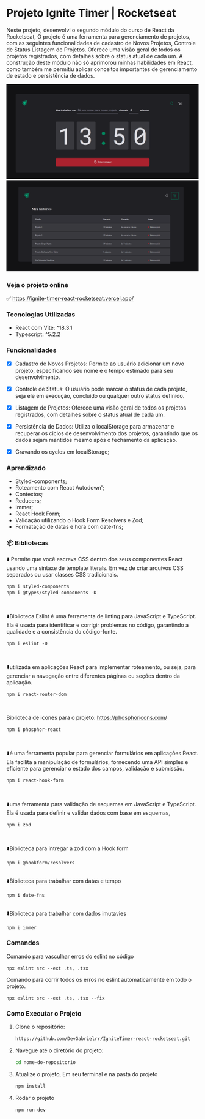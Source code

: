 # Projeto Ignite Timer | Rocketseat

Neste projeto, desenvolvi o segundo módulo do curso de React da Rocketseat, O projeto é uma ferramenta para gerenciamento de projetos, com as seguintes funcionalidades de cadastro de Novos Projetos, Controle de Status Listagem de Projetos.
Oferece uma visão geral de todos os projetos registrados, com detalhes sobre o status atual de cada um.
A construção deste módulo não só aprimorou minhas habilidades em React, como também me permitiu aplicar conceitos importantes de gerenciamento de estado e persistência de dados.

![Imagem do projeto](src/assets/home-timer.png)
![Imagem do projeto](src/assets/history-projetos.png)

### Veja o projeto online

 ✅  https://ignite-timer-react-rocketseat.vercel.app/
### Tecnologias Utilizadas

- React com Vite: ^18.3.1
- Typescript: ^5.2.2

### Funcionalidades

- [x] Cadastro de Novos Projetos: Permite ao usuário adicionar um novo projeto, especificando seu nome e o tempo estimado para seu desenvolvimento.

- [x] Controle de Status: O usuário pode marcar o status de cada projeto, seja ele em execução, concluído ou qualquer outro status definido.
- [x] Listagem de Projetos: Oferece uma visão geral de todos os projetos registrados, com detalhes sobre o status atual de cada um.

- [x] Persistência de Dados: Utiliza o localStorage para armazenar e recuperar os ciclos de desenvolvimento dos projetos, garantindo que os dados sejam mantidos mesmo após o fechamento da aplicação.

- [x] Gravando os cyclos em localStorage;

### Aprendizado

- Styled-components;
- Roteamento com React Autodown';
- Contextos;
- Reducers;
- Immer;
- React Hook Form;
- Validação utilizando o Hook Form Resolvers e Zod;
- Formatação de datas e hora com date-fns;

### 📦 Bibliotecas

⬇️ Permite que você escreva CSS dentro dos seus componentes React usando uma sintaxe de template literals. Em vez de criar arquivos CSS separados ou usar classes CSS tradicionais.

```
npm i styled-components
npm i @types/styled-components -D
```

<br>

⬇️Biblioteca Eslint é uma ferramenta de linting para JavaScript e TypeScript. Ela é usada para identificar e corrigir problemas no código, garantindo a qualidade e a consistência do código-fonte.

```
npm i eslint -D
```

<br>

⬇️utilizada em aplicações React para implementar roteamento, ou seja, para gerenciar a navegação entre diferentes páginas ou seções dentro da aplicação.

```
npm i react-router-dom
```

<br>

Biblioteca de icones para o projeto: https://phosphoricons.com/

```
npm i phosphor-react
```

<br>

⬇️é uma ferramenta popular para gerenciar formulários em aplicações React. Ela facilita a manipulação de formulários, fornecendo uma API simples e eficiente para gerenciar o estado dos campos, validação e submissão.

```
npm i react-hook-form
```

<br>

⬇️uma ferramenta para validação de esquemas em JavaScript e TypeScript. Ela é usada para definir e validar dados com base em esquemas,

```
npm i zod
```

<br>

⬇️Biblioteca para intregar a zod com a Hook form

```
npm i @hookform/resolvers
```

<br>
⬇️Biblioteca para trabalhar com datas e tempo

```
npm i date-fns
```

<br>
⬇️Biblioteca para trabalhar com dados imutavies

```
npm i immer
```

### Comandos

Comando para vasculhar erros do eslint no código

```
npx eslint src --ext .ts, .tsx
```

Comando para corrir todos os erros no eslint automaticamente em todo o projeto.

```
npx eslint src --ext .ts, .tsx --fix
```

### Como Executar o Projeto

1. Clone o repositório:

   ```bash
   https://github.com/DevGabrielrr/IgniteTimer-react-rocketseat.git
   ```

2. Navegue até o diretório do projeto:

   ```bash
   cd nome-do-repositorio
   ```

3. Atualize o projeto, Em seu terminal e na pasta do projeto

   ```bash
   npm install
   ```

4. Rodar o projeto

   ```bash
   npm run dev
   ```
